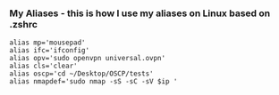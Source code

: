 ### My Aliases - this is how I use my aliases on Linux based on .zshrc

```
alias mp='mousepad'
alias ifc='ifconfig'
alias opv='sudo openvpn universal.ovpn'
alias cls='clear'
alias oscp='cd ~/Desktop/OSCP/tests'
alias nmapdef='sudo nmap -sS -sC -sV $ip '
```
